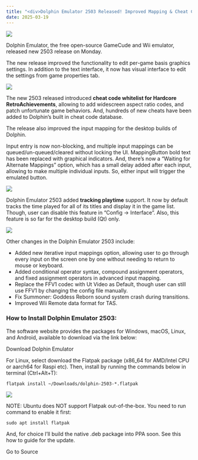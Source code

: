 ```yaml
---
title: "<div>Dolphin Emulator 2503 Released! Improved Mapping & Cheat Code Whitelist</div>"
date: 2025-03-19
---
```


![](https://ubuntuhandbook.org/wp-content/uploads/2024/07/dolphin-emu-logo-250x250.webp)

Dolphin Emulator, the free open-source GameCude and Wii emulator, released new 2503 release on Monday.

The new release improved the functionality to edit per-game basis graphics settings. In addition to the text interface, it now has visual interface to edit the settings from game properties tab.  
  
![](https://ubuntuhandbook.org/wp-content/uploads/2025/03/per-game-settings-new-ui-529x700.webp)

The new 2503 released introduced **cheat code whitelist for Hardcore RetroAchievements**, allowing to add widescreen aspect ratio codes, and patch unfortunate game behaviors. And, hundreds of new cheats have been added to Dolphin’s built in cheat code database.

The release also improved the input mapping for the desktop builds of Dolphin.

Input entry is now non-blocking, and multiple input mappings can be queued/un-queued/cleared without locking the UI. MappingButton bold text has been replaced with graphical indicators. And, there’s now a “Waiting for Alternate Mappings” option, which has a small delay added after each input, allowing to make multiple individual inputs. So, either input will trigger the emulated button.

![](https://ubuntuhandbook.org/wp-content/uploads/2025/03/input-waitforalternatelocation.webp)

Dolphin Emulator 2503 added **tracking playtime** support. It now by default tracks the time played for all of its titles and display it in the game list. Though, user can disable this feature in “Config -> Interface”. Also, this feature is so far for the desktop build (Qt) only.

![](https://ubuntuhandbook.org/wp-content/uploads/2025/03/dolphin-time-played_thumb-700x574.webp)

Other changes in the Dolphin Emulator 2503 include:

- Added new iterative input mappings option, allowing user to go through every input on the screen one by one without needing to return to mouse or keyboard.
- Added conditional operator syntax, compound assignment operators, and fixed assignment operators in advanced input mapping.
- Replace the FFV1 codec with Ut Video as Default, though user can still use FFV1 by changing the config file manually.
- Fix Summoner: Goddess Reborn sound system crash during transitions.
- Improved Wii Remote data format for TAS.

### How to Install Dolphin Emulator 2503:

The software website provides the packages for Windows, macOS, Linux, and Android, available to download via the link below:

Download Dolphin Emulator

For Linux, select download the Flatpak package (x86\_64 for AMD/Intel CPU or aarch64 for Raspi etc). Then, install by running the commands below in terminal (Ctrl+Alt+T):

```
flatpak install ~/Downloads/dolphin-2503-*.flatpak
```

![](https://ubuntuhandbook.org/wp-content/uploads/2025/03/install-dolphin-flatpak-700x415.webp)

NOTE: Ubuntu does NOT support Flatpak out-of-the-box. You need to run command to enable it first:

```
sudo apt install flatpak
```

And, for choice I’ll build the native .deb package into PPA soon. See this how to guide for the update.

Go to Source

